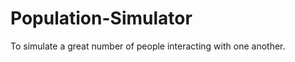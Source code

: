 Population-Simulator
====================

To simulate a great number of people interacting with one another.
